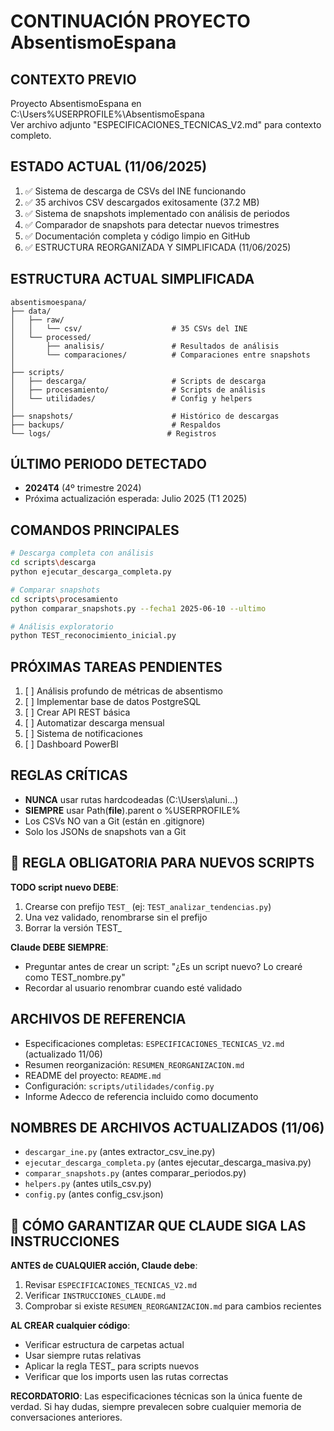 # CONTINUACIÓN PROYECTO AbsentismoEspana

## CONTEXTO PREVIO
Proyecto AbsentismoEspana en C:\Users\%USERPROFILE%\AbsentismoEspana\
Ver archivo adjunto "ESPECIFICACIONES_TECNICAS_V2.md" para contexto completo.

## ESTADO ACTUAL (11/06/2025)
1. ✅ Sistema de descarga de CSVs del INE funcionando
2. ✅ 35 archivos CSV descargados exitosamente (37.2 MB) 
3. ✅ Sistema de snapshots implementado con análisis de periodos
4. ✅ Comparador de snapshots para detectar nuevos trimestres
5. ✅ Documentación completa y código limpio en GitHub
6. ✅ ESTRUCTURA REORGANIZADA Y SIMPLIFICADA (11/06/2025)

## ESTRUCTURA ACTUAL SIMPLIFICADA
```
absentismoespana/
├── data/
│   ├── raw/
│   │   └── csv/                    # 35 CSVs del INE
│   └── processed/
│       ├── analisis/               # Resultados de análisis
│       └── comparaciones/          # Comparaciones entre snapshots
│
├── scripts/
│   ├── descarga/                   # Scripts de descarga
│   ├── procesamiento/              # Scripts de análisis
│   └── utilidades/                 # Config y helpers
│
├── snapshots/                      # Histórico de descargas
├── backups/                        # Respaldos
└── logs/                          # Registros
```

## ÚLTIMO PERIODO DETECTADO
- **2024T4** (4º trimestre 2024)
- Próxima actualización esperada: Julio 2025 (T1 2025)

## COMANDOS PRINCIPALES
```bash
# Descarga completa con análisis
cd scripts\descarga
python ejecutar_descarga_completa.py

# Comparar snapshots
cd scripts\procesamiento
python comparar_snapshots.py --fecha1 2025-06-10 --ultimo

# Análisis exploratorio
python TEST_reconocimiento_inicial.py
```

## PRÓXIMAS TAREAS PENDIENTES
1. [ ] Análisis profundo de métricas de absentismo
2. [ ] Implementar base de datos PostgreSQL
3. [ ] Crear API REST básica
4. [ ] Automatizar descarga mensual
5. [ ] Sistema de notificaciones
6. [ ] Dashboard PowerBI

## REGLAS CRÍTICAS
- **NUNCA** usar rutas hardcodeadas (C:\Users\aluni\...)
- **SIEMPRE** usar Path(__file__).parent o %USERPROFILE%
- Los CSVs NO van a Git (están en .gitignore)
- Solo los JSONs de snapshots van a Git

## 🧪 REGLA OBLIGATORIA PARA NUEVOS SCRIPTS
**TODO script nuevo DEBE**:
1. Crearse con prefijo `TEST_` (ej: `TEST_analizar_tendencias.py`)
2. Una vez validado, renombrarse sin el prefijo
3. Borrar la versión TEST_

**Claude DEBE SIEMPRE**:
- Preguntar antes de crear un script: "¿Es un script nuevo? Lo crearé como TEST_nombre.py"
- Recordar al usuario renombrar cuando esté validado

## ARCHIVOS DE REFERENCIA
- Especificaciones completas: `ESPECIFICACIONES_TECNICAS_V2.md` (actualizado 11/06)
- Resumen reorganización: `RESUMEN_REORGANIZACION.md`
- README del proyecto: `README.md`
- Configuración: `scripts/utilidades/config.py`
- Informe Adecco de referencia incluido como documento

## NOMBRES DE ARCHIVOS ACTUALIZADOS (11/06)
- `descargar_ine.py` (antes extractor_csv_ine.py)
- `ejecutar_descarga_completa.py` (antes ejecutar_descarga_masiva.py)
- `comparar_snapshots.py` (antes comparar_periodos.py)
- `helpers.py` (antes utils_csv.py)
- `config.py` (antes config_csv.json)

## 🎯 CÓMO GARANTIZAR QUE CLAUDE SIGA LAS INSTRUCCIONES

**ANTES de CUALQUIER acción, Claude debe**:
1. Revisar `ESPECIFICACIONES_TECNICAS_V2.md`
2. Verificar `INSTRUCCIONES_CLAUDE.md`
3. Comprobar si existe `RESUMEN_REORGANIZACION.md` para cambios recientes

**AL CREAR cualquier código**:
- Verificar estructura de carpetas actual
- Usar siempre rutas relativas
- Aplicar la regla TEST_ para scripts nuevos
- Verificar que los imports usen las rutas correctas

**RECORDATORIO**: Las especificaciones técnicas son la única fuente de verdad. Si hay dudas, siempre prevalecen sobre cualquier memoria de conversaciones anteriores.
